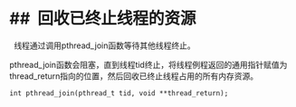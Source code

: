 # \##  回收已终止线程的资源

  线程通过调用pthread_join函数等待其他线程终止。

pthread_join函数会阻塞，直到线程tid终止，将线程例程返回的通用指针赋值为thread_return指向的位置，然后回收已终止线程占用的所有内存资源。

```
int pthread_join(pthread_t tid, void **thread_return);
```
